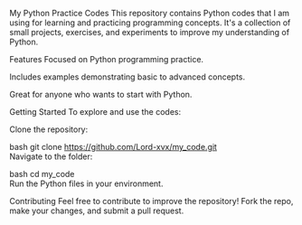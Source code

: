 My Python Practice Codes
This repository contains Python codes that I am using for learning and practicing programming concepts. It's a collection of small projects, exercises, and experiments to improve my understanding of Python.

Features
Focused on Python programming practice.

Includes examples demonstrating basic to advanced concepts.

Great for anyone who wants to start with Python.

Getting Started
To explore and use the codes:

Clone the repository:

bash
git clone https://github.com/Lord-xvx/my_code.git  
Navigate to the folder:

bash
cd my_code  
Run the Python files in your environment.

Contributing
Feel free to contribute to improve the repository! Fork the repo, make your changes, and submit a pull request.
